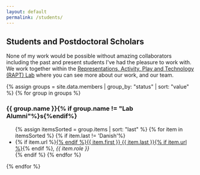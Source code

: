 ```yaml
---
layout: default
permalink: /students/
---
```


## Students and Postdoctoral Scholars

None of my work would be possible without amazing collaborators including the past and present students I've had the pleasure to work with. We work together within the  <a href="https://raptlab.github.io" target="_blank">Representations, Activity, Play and Technology (RAPT) Lab</a> where you can see more about our work, and our team.

{% assign groups = site.data.members | group_by: "status" | sort: "value" %}
{% for group in groups %}
<h3>{{ group.name }}{% if group.name != "Lab Alumni"%}s{%endif%}</h3><ul>
{% assign itemsSorted = group.items | sort: "last" %}
{% for item in itemsSorted %}
    {% if item.last != 'Danish'%}
        <li>{% if item.url %}<a href="{{ item.url }}" target="_blank">{% endif %}{{ item.first }} {{ item.last }}{% if item.url %}</a>{% endif %}<em>, {{ item.role }}</em>
        </li>
    {% endif %}
{% endfor %}
</ul>
{% endfor %}